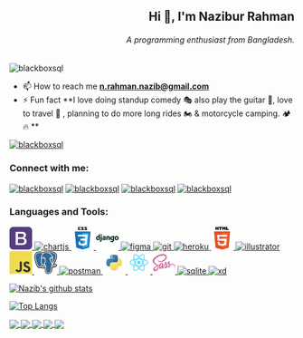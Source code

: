 <h2 align="right">Hi 👋, I'm Nazibur Rahman</h2>  
<h6 align="right">A programming enthusiast from Bangladesh.</h6>
<p align="left"><img src="https://komarev.com/ghpvc/?username=blackboxsql&label=PROFILE+VIEWS&style=flat&color=brightgreen" alt="blackboxsql" /></p>

-   📫 How to reach me **n.rahman.nazib@gmail.com**
-   ⚡ Fun fact **I love doing standup comedy 🎭 also play the guitar 🎸, love to travel 🚉 , planning to do more long rides 🏍️ & motorcycle camping. 🏕️ 🔥 **

<p align="left"> <a href="https://github.com/ryo-ma/github-profile-trophy"><img src="https://github-profile-trophy.vercel.app/?username=blackboxsql" alt="blackboxsql" /></a> </p>

<h3 align="left">Connect with me:</h3>  
<p align="left">  
<a href="https://stackoverflow.com/users/9479395/blackboxsql" target="blank"><img align="center" src="https://cdn.jsdelivr.net/npm/simple-icons@3.0.1/icons/stackoverflow.svg" alt="blackboxsql" height="30" width="40" /></a>  
<a href="https://www.leetcode.com/blackboxsql" target="blank"><img align="center" src="https://cdn.jsdelivr.net/npm/simple-icons@3.0.1/icons/leetcode.svg" alt="blackboxsql" height="30" width="40" /></a>
<a href="https://twitter.com/Nazibur88430866" target="blank"><img align="center" src="https://cdn.jsdelivr.net/npm/simple-icons@3.0.1/icons/twitter.svg" alt="blackboxsql" height="30" width="40" /></a>
<a href="https://www.facebook.com/people/Nazibur-Rahman/100007643381377" target="blank"><img align="center" src="https://cdn.jsdelivr.net/npm/simple-icons@3.0.1/icons/facebook.svg" alt="blackboxsql" height="30" width="40" /></a>  
</p>
<h3 align="left">Languages and Tools:</h3>  
<p align="left"> <a href="https://getbootstrap.com" target="_blank"> <img src="https://raw.githubusercontent.com/github/explore/80688e429a7d4ef2fca1e82350fe8e3517d3494d/topics/bootstrap/bootstrap.png" alt="bootstrap" width="40" height="40"/> </a> <a href="https://www.chartjs.org" target="_blank"> <img src="https://www.chartjs.org/media/logo-title.svg" alt="chartjs" width="40" height="40"/> </a> <a href="https://www.w3schools.com/css/" target="_blank"> <img src="https://raw.githubusercontent.com/github/explore/80688e429a7d4ef2fca1e82350fe8e3517d3494d/topics/css/css.png" alt="css3" width="40" height="40"/> </a> <a href="https://www.djangoproject.com/" target="_blank"> <img src="https://raw.githubusercontent.com/github/explore/80688e429a7d4ef2fca1e82350fe8e3517d3494d/topics/django/django.png" alt="django" width="40" height="40"/> </a> <a href="https://www.figma.com/" target="_blank"> <img src="https://www.vectorlogo.zone/logos/figma/figma-icon.svg" alt="figma" width="40" height="40"/> </a> <a href="https://git-scm.com/" target="_blank"> <img src="https://www.vectorlogo.zone/logos/git-scm/git-scm-icon.svg" alt="git" width="40" height="40"/> </a> <a href="https://heroku.com" target="_blank"> <img src="https://www.vectorlogo.zone/logos/heroku/heroku-icon.svg" alt="heroku" width="40" height="40"/> </a> <a href="https://www.w3.org/html/" target="_blank"> <img src="https://raw.githubusercontent.com/github/explore/80688e429a7d4ef2fca1e82350fe8e3517d3494d/topics/html/html.png" alt="html5" width="40" height="40"/> </a> <a href="https://www.adobe.com/in/products/illustrator.html" target="_blank"> <img src="https://www.vectorlogo.zone/logos/adobe_illustrator/adobe_illustrator-icon.svg" alt="illustrator" width="40" height="40"/> </a> <a href="https://developer.mozilla.org/en-US/docs/Web/JavaScript" target="_blank"> <img src="https://raw.githubusercontent.com/github/explore/80688e429a7d4ef2fca1e82350fe8e3517d3494d/topics/javascript/javascript.png" alt="javascript" width="40" height="40"/> </a> <a href="https://www.postgresql.org" target="_blank"> <img src="https://raw.githubusercontent.com/github/explore/80688e429a7d4ef2fca1e82350fe8e3517d3494d/topics/postgresql/postgresql.png" alt="postgresql" width="40" height="40"/> </a> <a href="https://postman.com" target="_blank"> <img src="https://www.vectorlogo.zone/logos/getpostman/getpostman-icon.svg" alt="postman" width="40" height="40"/> </a> <a href="https://www.python.org" target="_blank"> <img src="https://raw.githubusercontent.com/github/explore/80688e429a7d4ef2fca1e82350fe8e3517d3494d/topics/python/python.png" alt="python" width="40" height="40"/> </a> <a href="https://reactjs.org/" target="_blank"> <img src="https://raw.githubusercontent.com/github/explore/80688e429a7d4ef2fca1e82350fe8e3517d3494d/topics/react/react.png" alt="react" width="40" height="40"/> </a> <a href="https://sass-lang.com" target="_blank"> <img src="https://raw.githubusercontent.com/github/explore/80688e429a7d4ef2fca1e82350fe8e3517d3494d/topics/sass/sass.png" alt="sass" width="40" height="40"/> </a> <a href="https://www.sqlite.org/" target="_blank"> <img src="https://www.vectorlogo.zone/logos/sqlite/sqlite-icon.svg" alt="sqlite" width="40" height="40"/> </a> <a href="https://www.adobe.com/products/xd.html" target="_blank"> <img src="https://cdn.worldvectorlogo.com/logos/adobe-xd.svg" alt="xd" width="40" height="40"/> </a> </p>

[![Nazib's github stats](https://github-readme-stats.vercel.app/api?username=BlackBoxSQL&show_icons=true&theme=onedark)](https://github.com/BlackBoxSQL)

[![Top Langs](https://github-readme-stats.vercel.app/api/top-langs/?username=BlackBoxSQL&theme=onedark&layout=compact)](https://github.com/BlackBoxSQL)

<a href="https://github.com/BlackBoxSQL/Problem-Solving" target="_blank">
<img align="center" src="https://github-readme-stats.vercel.app/api/pin/?username=BlackBoxSQL&repo=Problem-Solving&theme=onedark" />
</a>

<a href="https://github.com/BlackBoxSQL/Small-Business-POS-PythonTkinter" target="_blank">
<img align="center" src="https://github-readme-stats.vercel.app/api/pin/?username=BlackBoxSQL&repo=Small-Business-POS-PythonTkinter&theme=onedark" />
</a>

<a href="https://github.com/BlackBoxSQL/android-notes-app-java" target="_blank">
<img align="center" src="https://github-readme-stats.vercel.app/api/pin/?username=BlackBoxSQL&repo=android-notes-app-java&theme=onedark" />
</a>

<a href="https://github.com/BlackBoxSQL/PHP-pdf" target="_blank">
<img align="center" src="https://github-readme-stats.vercel.app/api/pin/?username=BlackBoxSQL&repo=PHP-pdf&theme=onedark" />
</a>

<a href="https://github.com/BlackBoxSQL/redthunder2" target="_blank">
<img align="center" src="https://github-readme-stats.vercel.app/api/pin/?username=BlackBoxSQL&repo=redthunder2&theme=onedark" />
</a>
